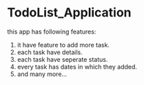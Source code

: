# TodoList_Application
this app has following features:
1) it have feature to add more task.
2) each task have details.
3) each task have seperate status.
4) every task has dates in which they added.
5) and many more...

